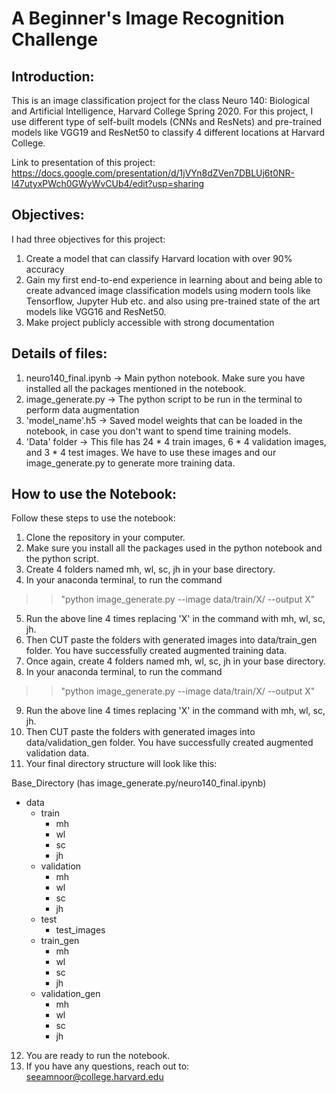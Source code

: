 # A Beginner's Image Recognition Challenge

## Introduction:

This is an image classification project for the class Neuro 140: Biological and Artificial Intelligence, Harvard College Spring 2020. For this project, I use different type of self-built models (CNNs and ResNets) and pre-trained models  like VGG19 and ResNet50 to classify 4 different locations at Harvard College.

Link to presentation of this project: https://docs.google.com/presentation/d/1jVYn8dZVen7DBLUj6t0NR-I47utyxPWch0GWyWvCUb4/edit?usp=sharing

## Objectives: 

I had three objectives for this project:
1. Create a model that can classify Harvard location with over 90% accuracy
2. Gain my first end-to-end experience in learning about and being able to create advanced image classification models using modern tools like Tensorflow, Jupyter Hub etc. and also using pre-trained state of the art models like VGG16 and ResNet50.
3. Make project publicly accessible with strong documentation

## Details of files:

1. neuro140_final.ipynb -> Main python notebook. Make sure you have installed all the packages mentioned in the notebook.
2. image_generate.py -> The python script to be run in the terminal to perform data augmentation
3. 'model_name'.h5 -> Saved model weights that can be loaded in the notebook, in case you don't want to spend time training models.
4. 'Data' folder -> This file has 24 * 4 train images, 6 * 4 validation images, and 3 * 4 test images. We have to use these images and our image_generate.py to generate more training data. 

## How to use the Notebook:

Follow these steps to use the notebook:
1. Clone the repository in your computer.
2. Make sure you install all the packages used in the python notebook and the python script.
3. Create 4 folders named mh, wl, sc, jh in your base directory.
4. In your anaconda terminal, to run the command 

>> "python image_generate.py --image data/train/X/ --output X"

5. Run the above line 4 times replacing 'X' in the command with mh, wl, sc, jh.
6. Then CUT paste the folders with generated images into data/train_gen folder. You have successfully created augmented training data.
7. Once again, create 4 folders named mh, wl, sc, jh in your base directory.
8. In your anaconda terminal, to run the command 

>> "python image_generate.py --image data/train/X/ --output X"

9. Run the above line 4 times replacing 'X' in the command with mh, wl, sc, jh.
10. Then CUT paste the folders with generated images into data/validation_gen folder. You have successfully created augmented validation data.
11. Your final directory structure will look like this:

Base_Directory (has image_generate.py/neuro140_final.ipynb)
- data 
  - train
    - mh
    - wl
    - sc
    - jh
  - validation
    - mh
    - wl
    - sc
    - jh
  - test
    - test_images
  - train_gen
    - mh
    - wl
    - sc
    - jh
  - validation_gen
    - mh
    - wl
    - sc
    - jh

12. You are ready to run the notebook.
13. If you have any questions, reach out to: seeamnoor@college.harvard.edu
